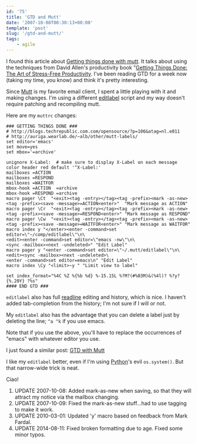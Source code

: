 ```yaml
---
id: '75'
title: 'GTD and Mutt'
date: '2007-10-08T00:30:13+00:00'
template: 'post'
slug: '/gtd-and-mutt/'
tags:
    - agile
---
```


I found this article about
[Getting things done with mutt](http://blogs.techrepublic.com.com/opensource/?p=106&tag=nl.e011).
It talks about using the techniques from David Allen's productivity book
"[Getting Things Done: The Art of Stress-Free Productivity](http://amzn.com/0142000280?tag=thedocwha-20).
I've been reading GTD for a week now (taking my time, you know) and think it's
pretty interesting.

Since [Mutt](http://mutt.org/) is my favorite email client, I spent a little
playing with it and making changes. I'm using a different
[editlabel](http://docwhat.org/files/2007/10/editlabel) script and my way
doesn't require patching and recompiling mutt.

Here are my `muttrc` changes:

```
### GETTING THINGS DONE ###
# http://blogs.techrepublic.com.com/opensource/?p=106&atag=nl.e011
# http://auriga.wearlab.de/~alb/other/mutt-labels/
set editor='emacs'
set move=yes
set mbox='=archive'

unignore X-Label:  # make sure to display X-Label on each message
color header red default '^X-Label:'
mailboxes =ACTION
mailboxes =RESPOND
mailboxes =WAITFOR
mbox-hook =ACTION  =archive
mbox-hook =RESPOND =archive
macro pager \Ct  "<exit><tag -entry></tag><tag -prefix><mark -as-new><tag -prefix><save -message>=ACTION<enter>"  "Mark message as ACTION"
macro pager \Cr  "<exit><tag -entry></tag><tag -prefix><mark -as-new><tag -prefix><save -message>=RESPOND<enter>" "Mark message as RESPOND"
macro pager \Cw  "<exit><tag -entry></tag><tag -prefix><mark -as-new><tag -prefix><save -message>=WAITFOR<enter>" "Mark message as WAITFOR"
macro index y "</enter><enter -command>set editor=\"~/comp/editlabel\"\n\
<edit><enter -command>set editor=\"emacs -nw\"\n\
<sync -mailbox><next -undeleted>" "Edit Label"
macro pager y "<enter -command>set editor=\"~/.mutt/editlabel\"\n\
<edit><sync -mailbox><next -undeleted>\
<enter -command>set editor=emacs\n" "Edit Label"
macro index \Cy "<limit>~y " "Limit view to label"

set index_format="%4C %Z %{%b %d} %-15.15L %?M?(#%03M)&(%4l)? %?y?{%.20Y} ?%s"
#### END GTD ###
```

`editlabel` also has full [readline](http://en.wikipedia.org/wiki/Readline)
editing and history, which is nice. I haven't added tab-completion from the
history; I'm not sure if I will or not.

My `editlabel` also has the advantage that you can delete a label just by
deleting the line; `^a ^k` if you use emacs.

Note that if you use the above, you'll have to replace the occurrences of
"emacs" with whatever editor you use.

I just found a similar post: [GTD with Mutt](http://footils.org/cms/show/59)

I like my `editlabel` better, even if I'm using [Python](http://python.org/)'s
evil `os.system()`. But that narrow-wide trick is neat.

Ciao!

1.  UPDATE 2007-10-08: Added mark-as-new when saving, so that they will
    attract my notice via the mailbox changing.
2.  UPDATE 2007-10-09: Fixed the mark-as-new stuff...had to use tagging to
    make it work.
3.  UPDATE 2010-03-01: Updated 'y' macro based on feedback from Mark Fardal.
4.  UPDATE 2014-08-11: Fixed broken formatting due to age. Fixed some minor
    typos.
